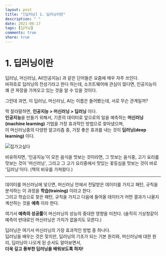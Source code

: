 ```yaml
---
layout: post
title: "[딥러닝] 1. 딥러닝이란"
description: " "
date: 2021-06-17
tags: [딥러닝]
comments: true
share: true
---
```


# 1. 딥러닝이란

딥러닝, 머신러닝, AI(인공지능) 과 같은 단어들은 요즘에 매우 자주 쓰인다.  
바햐흐로 딥러닝의 전성기라고 한다 하는데, 소프트웨어에 관심이 많다면, 인공지능이 꽤 큰 파장을 가져오고 있는 것을 알 수 있을 것이다.  

그런데 과연, 이 딥러닝, 머신러닝, AI는 이름은 들어봤는데, 서로 무슨 관계일까?

딱 잘라말하면, **인공지능 > 머신러닝 > 딥러닝** 이다.  
**인공지능**을 만들기 위해서, 기존의 데이터로 앞으로의 일을 예측하는 **머신러닝(machine learning)** 기법을 가장 효과적인 방법으로 찾아냈으며,  
이 머신러닝중의 다양한 알고리즘 중, 가장 좋은 효과를 내는 것이 **딥러닝(deep learning)** 이다.

![집가고싶다](https://user-images.githubusercontent.com/48408417/84356010-8a62e000-abfe-11ea-888d-134ebf7d26e7.png)

비유하자면, '인공지능'이 모든 음식을 맛보는 것이라면, 그 맛보는 음식중, 고기 요리를 맛보는 것이 '머신러닝', 그리고 그 고기 요리중에서 맛있는 꽃등심을 맛보는 것이 바로 '딥러닝'이다. (책의 비유를 가져왔다.)


---

데이터를 머신러닝에 넣으면, 머신러닝 안에서 전달받은 데이터를 가지고 패턴, 규칙을 분석하는 이 과정을 **학습(training)** 이라고 한다.  
그리고 학습으로 찾은 패턴, 규칙을 가지고 다음에 들어올 데이터가 어떤 결과가 나올지 계산하는 것을 **예측** 이라 한다.

여기서 **예측의 성공률**이 머신러닝의 성능의 중대한 영향을 미친다. (솔직히 기상청같이 예측이 반대로인 머신러닝은 가치가 없을지도 모른다.)  

딥러닝은 여기서 머신러닝의 가장 효과적인 방법 중 하나다.  
딥러닝을 배우는 것은 맞지만, 딥러닝의 기초가 되는 기본 원리와, 머신러닝에 대한 원리, 딥러닝이 나오게 된 순서도 알아보면서,  
**더욱 깊고 풍부한 딥러닝을 배워보도록 하자!**
